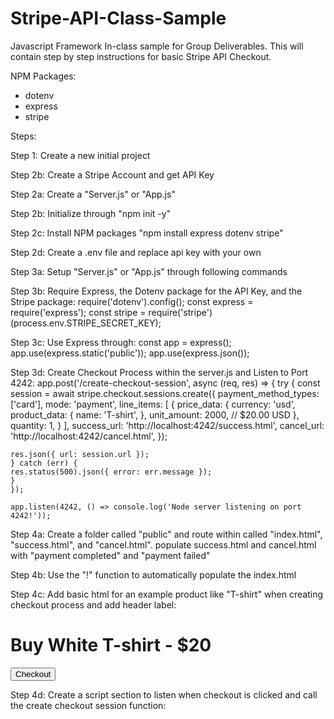 # Stripe-API-Class-Sample
Javascript Framework In-class sample for Group Deliverables. This will contain step by step instructions for basic Stripe API Checkout.

NPM Packages:
- dotenv
- express
- stripe

Steps:

Step 1: Create a new initial project

Step 2b: Create a Stripe Account and get API Key

Step 2a: Create a "Server.js" or "App.js"

Step 2b: Initialize through "npm init -y"

Step 2c: Install NPM packages "npm install express dotenv stripe"

Step 2d: Create a .env file and replace api key with your own

Step 3a: Setup "Server.js" or "App.js" through following commands

Step 3b: Require Express, the Dotenv package for the API Key, and the Stripe package:
    require('dotenv').config();
    const express = require('express');
    const stripe = require('stripe')(process.env.STRIPE_SECRET_KEY);

Step 3c: Use Express through:
    const app = express();
    app.use(express.static('public'));
    app.use(express.json());

Step 3d: Create Checkout Process within the server.js and Listen to Port 4242:
    app.post('/create-checkout-session', async (req, res) => {
    try {
        const session = await stripe.checkout.sessions.create({
        payment_method_types: ['card'],
        mode: 'payment',
        line_items: [
            {
                price_data: {
                currency: 'usd',
                product_data: {
                    name: 'T-shirt',
            },
            unit_amount: 2000, // $20.00 USD
          },
          quantity: 1,
        }
      ],
      success_url: 'http://localhost:4242/success.html',
      cancel_url: 'http://localhost:4242/cancel.html',
    });

    res.json({ url: session.url });
    } catch (err) {
    res.status(500).json({ error: err.message });
    }
    });

    app.listen(4242, () => console.log('Node server listening on port 4242!'));

Step 4a: Create a folder called "public" and route within called "index.html", "success.html", and "cancel.html".
populate success.html and cancel.html with "payment completed" and "payment failed"

Step 4b: Use the "!" function to automatically populate the index.html

Step 4c: Add basic html for an example product like "T-shirt" when creating checkout process and add header label:
    <h1>Buy White T-shirt - $20</h1>
    <button id="checkout-button">Checkout</button>

Step 4d: Create a script section to listen when checkout is clicked and call the create checkout session function:
    <script>
        const checkoutButton = document.getElementById('checkout-button');

        checkoutButton.addEventListener('click', () => {
            fetch('/create-checkout-session', {
                method: 'POST',
            })
            .then(res => res.json())
            .then(data => {
                window.location.href = data.url;
            });
        });
    </script>

Step 5: Run server.js and vist the port used to test your basic stripe checkout. Use any test card listed here: https://docs.stripe.com/testing